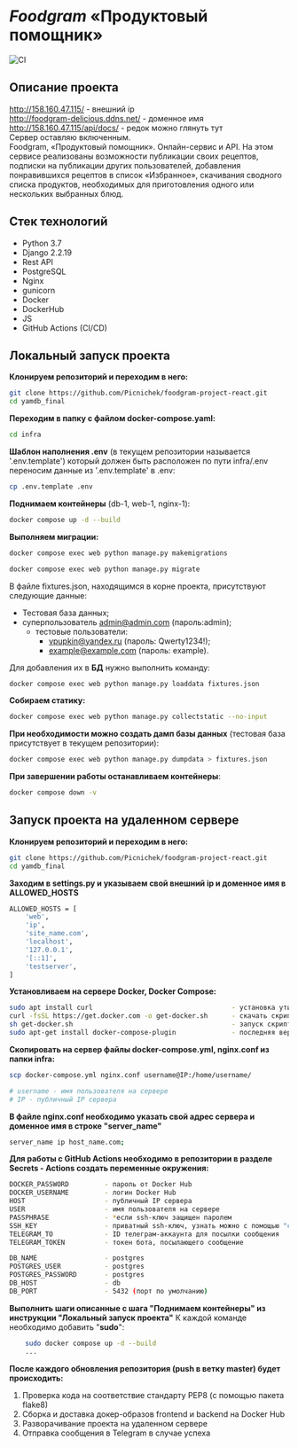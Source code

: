 # **_Foodgram_** «Продуктовый помощник»

![CI](https://github.com/picnichek/foodgram-project-react/actions/workflows/foodgram_workflow.yml/badge.svg)

## Описание проекта

http://158.160.47.115/ - внешний ip<br>
http://foodgram-delicious.ddns.net/ - доменное имя<br>
http://158.160.47.115/api/docs/ - редок можно глянуть тут<br>
Сервер оставляю включенным.<br>
Foodgram, «Продуктовый помощник». Онлайн-сервис и API. На этом сервисе реализованы возможности публикации своих рецептов, подписки на публикации других пользователей, добавления понравившихся рецептов в список «Избранное», скачивания сводного списка продуктов, необходимых для приготовления одного или нескольких выбранных блюд.

## Стек технологий
* Python 3.7
* Django 2.2.19
* Rest API
* PostgreSQL
* Nginx
* gunicorn
* Docker
* DockerHub
* JS
* GitHub Actions (CI/CD)

## Локальный запуск проекта

**Клонируем репозиторий и переходим в него:**

```bash
git clone https://github.com/Picnichek/foodgram-project-react.git
cd yamdb_final
```

**Переходим в папку с файлом docker-compose.yaml:**

```bash
cd infra
```

**Шаблон наполнения .env** (в текущем репозитории называется '.env.template') который должен быть расположен по пути infra/.env
переносим данные из '.env.template' в .env:

```bash
cp .env.template .env
```

**Поднимаем контейнеры** (db-1, web-1, nginx-1):

```bash
docker compose up -d --build
```

**Выполняем миграции:**

```bash
docker compose exec web python manage.py makemigrations
```

```bash
docker compose exec web python manage.py migrate
```

В файле fixtures.json, находящимся в корне проекта, присутствуют следующие данные:
- Тестовая база данных;
- суперпользователь admin@admin.com (пароль:admin);
    - тестовые пользователи: 
        - vpupkin@yandex.ru (пароль: Qwerty1234!); 
        - example@example.com (пароль: example).<br>

Для добавления их в **БД** нужно выполнить команду:

```bash
docker compose exec web python manage.py loaddata fixtures.json
```

**Собираем статику:**

```bash
docker compose exec web python manage.py collectstatic --no-input
```

**При необходимости можно создать дамп базы данных** (тестовая база присутствует в текущем репозитории):

```bash
docker compose exec web python manage.py dumpdata > fixtures.json
```

**При завершении работы останавливаем контейнеры**:

```bash
docker compose down -v
```

## Запуск проекта на удаленном сервере

**Клонируем репозиторий и переходим в него:**

```bash
git clone https://github.com/Picnichek/foodgram-project-react.git
cd yamdb_final
```

**Заходим в settings.py и указываем свой внешний ip и доменное имя в ALLOWED_HOSTS**

```bash
ALLOWED_HOSTS = [
    'web',
    'ip', 
    'site_name.com',
    'localhost',
    '127.0.0.1',
    '[::1]',
    'testserver',
]
```

**Установливаем на сервере Docker, Docker Compose:**

```bash
sudo apt install curl                                   - установка утилиты для скачивания файлов
curl -fsSL https://get.docker.com -o get-docker.sh      - скачать скрипт для установки
sh get-docker.sh                                        - запуск скрипта
sudo apt-get install docker-compose-plugin              - последняя версия docker compose
```

**Скопировать на сервер файлы docker-compose.yml, nginx.conf из папки infra:**

```bash
scp docker-compose.yml nginx.conf username@IP:/home/username/

# username - имя пользователя на сервере
# IP - публичный IP сервера
```

**В файле nginx.conf необходимо указать свой адрес сервера и доменное имя в строке "server_name"**

```bash
server_name ip host_name.com;
```

**Для работы с GitHub Actions необходимо в репозитории в разделе Secrets - Actions создать переменные окружения:**

```bash
DOCKER_PASSWORD         - пароль от Docker Hub
DOCKER_USERNAME         - логин Docker Hub
HOST                    - публичный IP сервера
USER                    - имя пользователя на сервере
PASSPHRASE              - *если ssh-ключ защищен паролем
SSH_KEY                 - приватный ssh-ключ, узнать можно с помощью "cat ~/.ssh/id_rsa" по умолчанию
TELEGRAM_TO             - ID телеграм-аккаунта для посылки сообщения
TELEGRAM_TOKEN          - токен бота, посылающего сообщение

DB_NAME                 - postgres
POSTGRES_USER           - postgres
POSTGRES_PASSWORD       - postgres
DB_HOST                 - db
DB_PORT                 - 5432 (порт по умолчанию)
```

**Выполнить шаги описанные с шага "Поднимаем контейнеры" из инструкции "Локальный запуск проекта"**
К каждой команде необходимо добавить "**sudo**":

```bash
    sudo docker compose up -d --build
    ... 
```

**После каждого обновления репозитория (push в ветку master) будет происходить:**

1. Проверка кода на соответствие стандарту PEP8 (с помощью пакета flake8)
2. Сборка и доставка докер-образов frontend и backend на Docker Hub
3. Разворачивание проекта на удаленном сервере
4. Отправка сообщения в Telegram в случае успеха
